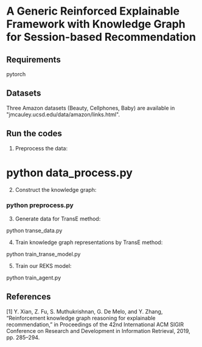 # A Generic Reinforced Explainable Framework with Knowledge Graph for Session-based Recommendation

## Requirements
pytorch

## Datasets
Three Amazon datasets (Beauty, Cellphones, Baby) are available in "jmcauley.ucsd.edu/data/amazon/links.html".

## Run the codes
1. Preprocess the data:

# python data_process.py

2. Construct the knowledge graph:

### python preprocess.py

3. Generate data for TransE method:

python transe_data.py 

4. Train knowledge graph representations by TransE method:

python train_transe_model.py

5. Train our REKS model:

python train_agent.py 

## References
[1] Y. Xian, Z. Fu, S. Muthukrishnan, G. De Melo, and Y. Zhang, “Reinforcement knowledge graph reasoning for explainable recommendation,” in Proceedings of the 42nd International ACM SIGIR Conference on Research and Development in Information Retrieval, 2019, pp. 285–294.
